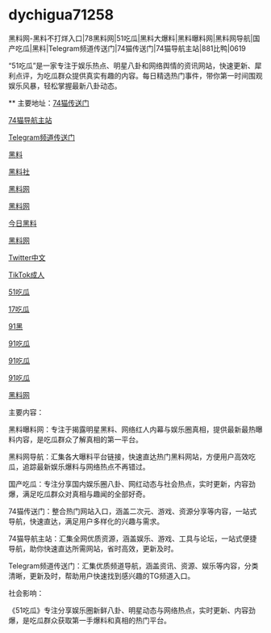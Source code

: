 # dychigua71258
黑料网-黑料不打烊入口|78黑料网|51吃瓜|黑料大爆料|黑料曝料网|黑料网导航|国产吃瓜|黑料|Telegram频道传送门|74猫传送门|74猫导航主站|881比鸭|0619

“51吃瓜”是一家专注于娱乐热点、明星八卦和网络舆情的资讯网站，快速更新、犀利点评，为吃瓜群众提供真实有趣的内容。每日精选热门事件，带你第一时间围观娱乐风暴，轻松掌握最新八卦动态。

** 主要地址：<a href="https://74mao.com/">74猫传送门</a>

<a href="https://74mao.com/">74猫导航主站</a>

<a href="https://74mao.com/">Telegram频道传送门</a>

<a href="https://redianshijian01.pages.dev/">黑料</a>

<a href="https://weimiquanzui01.pages.dev/">黑料社</a>

<a href="https://heiliaowangjinri-02.pages.dev/">黑料网</a>

<a href="https://heiliaowangdu.pages.dev/">黑料网</a>

<a href="https://jinriheiliao99.pages.dev/">今日黑料</a>

<a href="https://heiliaowangjinri2.pages.dev/">黑料网</a>

<a href="https://twitterzhongwenban.pages.dev/">Twitter中文</a>

<a href="https://tiktokchengren01.pages.dev/">TikTok成人</a>

<a href="https://heiliaoshezui1.pages.dev/">51吃瓜</a>

<a href="https://17chiguabudayang.pages.dev/">17吃瓜</a>

<a href="https://heiliaochiguada.pages.dev/">91黑</a>

<a href="https://91chiguahei.pages.dev/">91吃瓜</a>

<a href="https://91chiguajin.pages.dev/">91吃瓜</a>

<a href="https://heiliaohongling.pages.dev/">91吃瓜</a>

<a href="https://hj-251.pages.dev/">黑料网</a>

主要内容：

黑料曝料网：专注于揭露明星黑料、网络红人内幕与娱乐圈真相，提供最新最热曝料内容，是吃瓜群众了解真相的第一平台。

黑料网导航：汇集各大曝料平台链接，快速直达热门黑料网站，方便用户高效吃瓜，追踪最新娱乐爆料与网络热点不再错过。

国产吃瓜：专注分享国内娱乐圈八卦、网红动态与社会热点，实时更新，内容劲爆，满足吃瓜群众对真相与趣闻的全部好奇。

74猫传送门：整合热门网站入口，涵盖二次元、游戏、资源分享等内容，一站式导航，快速直达，满足用户多样化的兴趣与需求。

74猫导航主站：汇集全网优质资源，涵盖娱乐、游戏、工具与论坛，一站式便捷导航，助你快速直达所需网站，省时高效，更新及时。

Telegram频道传送门：汇集优质频道导航，涵盖资讯、资源、娱乐等内容，分类清晰，更新及时，帮助用户快速找到感兴趣的TG频道入口。

社会影响：

《51吃瓜》专注分享娱乐圈新鲜八卦、明星动态与网络热点，实时更新、内容劲爆，是吃瓜群众获取第一手爆料和真相的热门平台。
